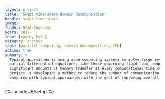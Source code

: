 ```yaml
---
layout: project
title: "Swept time-space domain decomposition"
handle: swept-time-space
image:
funder: NASA-logo.svg
years: 2015-
team: [magee, kyle]
category: project
tags: [parallel computing, domain decomposition, CFD]
active: true
summary: >
  Typical approaches to using supercomputing systems to solve large systems of
  partial differential equations, like those governing fluid flow, require
  significant amounts of memory transfer at every computational time step. This
  project is developing a method to reduce the number of communication steps
  compared with typical approaches, with the goal of improving overall performance.
---
```

{% include JB/setup %}
